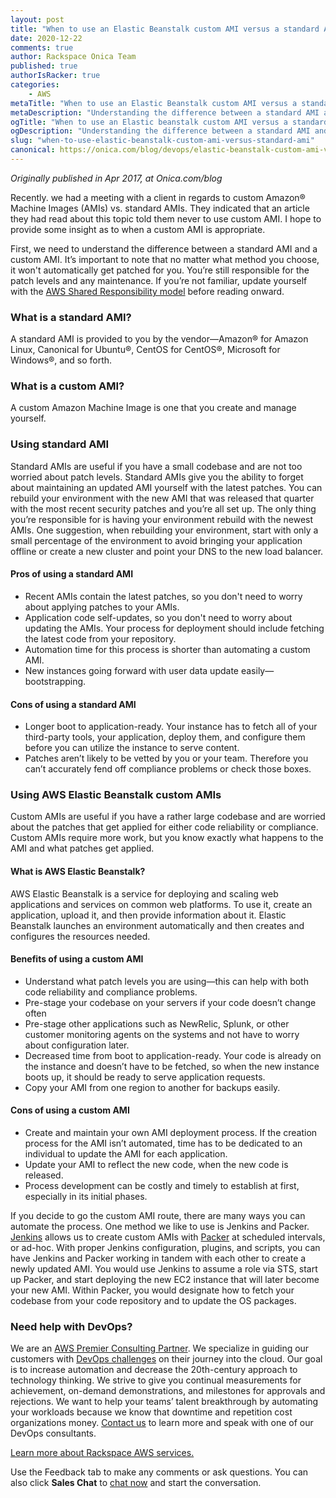 ```yaml
---
layout: post
title: "When to use an Elastic Beanstalk custom AMI versus a standard AMI"
date: 2020-12-22
comments: true
author: Rackspace Onica Team
published: true
authorIsRacker: true
categories:
    - AWS
metaTitle: "When to use an Elastic Beanstalk custom AMI versus a standard AMI"
metaDescription: "Understanding the difference between a standard AMI and a custom AMI is important so you can choose the best possible service for your particular needs."
ogTitle: "When to use an Elastic beanstalk custom AMI versus a standard AMI"
ogDescription: "Understanding the difference between a standard AMI and a custom AMI is important so you can choose the best possible service for your particular needs."
slug: "when-to-use-elastic-beanstalk-custom-ami-versus-standard-ami"
canonical: https://onica.com/blog/devops/elastic-beanstalk-custom-ami-vs-standard-ami/
---
```


*Originally published in Apr 2017, at Onica.com/blog*

Recently. we had a meeting with a client in regards to custom
Amazon&reg; Machine Images (AMIs) vs. standard AMIs. They indicated that an
article they had read about this topic told them never to use custom AMI. I
hope to provide some insight as to when a custom AMI is appropriate.

<!--more-->

First, we need to understand the difference between a standard AMI and
a custom AMI. It’s important to note that no matter what method you
choose, it won't automatically get patched for you. You’re still responsible
for the patch levels and any maintenance. If you’re not familiar, update yourself with the
[AWS Shared Responsibility model](https://aws.amazon.com/compliance/shared-responsibility-model/)
before reading onward.

### What is a standard AMI?

A standard AMI is provided to you by the vendor&mdash;Amazon&reg; for
Amazon Linux, Canonical for Ubuntu&reg;, CentOS for CentOS&reg;, Microsoft
for Windows&reg;, and so forth.

### What is a custom AMI?

A custom Amazon Machine Image is one that you create and
manage yourself.

### Using standard AMI

Standard AMIs are useful if you have a small codebase and are not too worried
about patch levels. Standard AMIs give you the ability to forget about maintaining
an updated AMI yourself with the latest patches. You can rebuild your
environment with the new AMI that was released that quarter with the most
recent security patches and you’re all set up. The only thing you’re responsible
for is having your environment rebuild with the newest AMIs. One suggestion, when
rebuilding your environment, start with only a small percentage of the environment
to avoid bringing your application offline or create a new cluster and point your
DNS to the new load balancer.

#### Pros of using a standard AMI

- Recent AMIs contain the latest patches, so you don't need to worry about
  applying patches to your AMIs.
- Application code self-updates, so you don't need to worry about updating
  the AMIs. Your process for deployment should include fetching the latest
  code from your repository.
- Automation time for this process is shorter than automating a custom AMI.
- New instances going forward with user data update easily&mdash;bootstrapping.

#### Cons of using a standard AMI

- Longer boot to application-ready. Your instance has to fetch all of
  your third-party tools, your application, deploy them, and configure them
  before you can utilize the instance to serve content.
- Patches aren’t likely to be vetted by you or your team. Therefore you can’t
  accurately fend off compliance problems or check those boxes.

### Using AWS Elastic Beanstalk custom AMIs

Custom AMIs are useful if you have a rather large codebase and are worried
about the patches that get applied for either code reliability or
compliance. Custom AMIs require more work, but you know exactly what
happens to the AMI and what patches get applied.

#### What is AWS Elastic Beanstalk?

AWS Elastic Beanstalk is a service for deploying and scaling web applications
and services on common web platforms. To use it, create an application, upload
it, and then provide information about it. Elastic Beanstalk launches an
environment automatically and then creates and configures the resources needed.

#### Benefits of using a custom AMI

- Understand what patch levels you are using&mdash;this can help with both
  code reliability and compliance problems.
- Pre-stage your codebase on your servers if your code doesn’t change often
- Pre-stage other applications such as NewRelic, Splunk, or other customer
  monitoring agents on the systems and not have to worry about configuration later.
- Decreased time from boot to application-ready. Your code is already on
  the instance and doesn’t have to be fetched, so when the new instance
  boots up, it should be ready to serve application requests.
- Copy your AMI from one region to another for backups easily.

#### Cons of using a custom AMI

- Create and maintain your own AMI deployment process. If the creation process
  for the AMI isn’t automated, time has to be dedicated to an individual to
  update the AMI for each application.
- Update your AMI to reflect the new code, when the new code is released. 
- Process development can be costly and timely to establish at first, especially
  in its initial phases.

If you decide to go the custom AMI route, there are many ways you can automate
the process. One method we like to use is Jenkins and Packer.
[Jenkins](https://www.jenkins.io/) allows us to create custom AMIs with
[Packer](https://www.packer.io/) at scheduled intervals, or ad-hoc. With
proper Jenkins configuration, plugins, and scripts, you can have Jenkins
and Packer working in tandem with each other to create a newly updated
AMI. You would use Jenkins to assume a role via STS, start up Packer, and
start deploying the new EC2 instance that will later become your new AMI.
Within Packer, you would designate how to fetch your codebase from your
code repository and to update the OS packages.

### Need help with DevOps?

We are an [AWS Premier Consulting Partner](https://onica.com/amazon-web-services/).
We specialize in guiding our customers with
[DevOps challenges](https://onica.com/amazon-web-services/devops/) on their
journey into the cloud. Our goal is to increase automation and decrease the
20th-century approach to technology thinking. We strive to give you continual
measurements for achievement, on-demand demonstrations, and milestones for
approvals and rejections. We want to help your teams’ talent breakthrough by
automating your workloads because we know that downtime and repetition cost
organizations money.
[Contact us](https://onica.com/contact/) to learn more and speak with one of our DevOps consultants.

<a class="cta blue" id="cta" href="https://www.rackspace.com/cloud/aws">Learn more about Rackspace AWS services.</a>

Use the Feedback tab to make any comments or ask questions. You can also click
**Sales Chat** to [chat now](https://www.rackspace.com/) and start the conversation.
